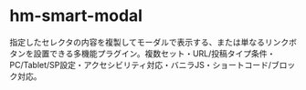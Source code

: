 # hm-smart-modal
指定したセレクタの内容を複製してモーダルで表示する、または単なるリンクボタンを設置できる多機能プラグイン。複数セット・URL/投稿タイプ条件・PC/Tablet/SP設定・アクセシビリティ対応・バニラJS・ショートコード/ブロック対応。
